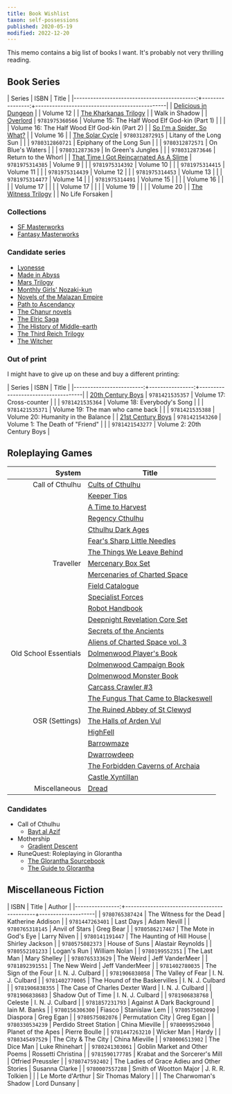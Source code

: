 ```yaml
---
title: Book Wishlist
taxon: self-possessions
published: 2020-05-19
modified: 2022-12-20
---
```


This memo contains a big list of books I want.  It's probably not very
thrilling reading.


Book Series
-----------

| Series                                      | ISBN            | Title                                         |
|--------------------------------------------:+----------------:+-----------------------------------------------|
| [Delicious in Dungeon][]                    |                 | Volume 12                                     |
| [The Kharkanas Trilogy][]                   |                 | Walk in Shadow                                |
| [Overlord][]                                | `9781975360566` | Volume 15: The Half Wood Elf God-kin (Part 1) |
|                                             |                 | Volume 16: The Half Wood Elf God-kin (Part 2) |
| [So I'm a Spider, So What?][]               |                 | Volume 16                                     |
| [The Solar Cycle][]                         | `9780312872915` | Litany of the Long Sun                        |
|                                             | `9780312860721` | Epiphany of the Long Sun                      |
|                                             | `9780312872571` | On Blue's Waters                              |
|                                             | `9780312873639` | In Green's Jungles                            |
|                                             | `9780312873646` | Return to the Whorl                           |
| [That Time I Got Reincarnated As A Slime][] | `9781975314385` | Volume 9                                      |
|                                             | `9781975314392` | Volume 10                                     |
|                                             | `9781975314415` | Volume 11                                     |
|                                             | `9781975314439` | Volume 12                                     |
|                                             | `9781975314453` | Volume 13                                     |
|                                             | `9781975314477` | Volume 14                                     |
|                                             | `9781975314491` | Volume 15                                     |
|                                             |                 | Volume 16                                     |
|                                             |                 | Volume 17                                     |
|                                             |                 | Volume 17                                     |
|                                             |                 | Volume 19                                     |
|                                             |                 | Volume 20                                     |
| [The Witness Trilogy][]                     |                 | No Life Forsaken                              |

[Delicious in Dungeon]: https://en.wikipedia.org/wiki/Delicious_in_Dungeon
[The Kharkanas Trilogy]: https://en.wikipedia.org/wiki/The_Kharkanas_Trilogy
[Overlord]: https://en.wikipedia.org/wiki/Overlord_(novel_series)
[So I'm a Spider, So What?]: https://en.wikipedia.org/wiki/So_I%27m_a_Spider,_So_What%3F
[The Solar Cycle]: https://www.wolfewiki.com/pmwiki/pmwiki.php?n=WolfeWiki.TheSolarCycle
[That Time I Got Reincarnated as a Slime]: https://en.wikipedia.org/wiki/List_of_That_Time_I_Got_Reincarnated_as_a_Slime_volumes
[The Witness Trilogy]: https://en.wikipedia.org/wiki/Malazan_Book_of_the_Fallen#The_Witness_Trilogy

### Collections

- [SF Masterworks](https://en.wikipedia.org/wiki/SF_Masterworks)
- [Fantasy Masterworks](https://en.wikipedia.org/wiki/Fantasy_Masterworks)

### Candidate series

- [Lyonesse](https://en.wikipedia.org/wiki/Lyonesse_Trilogy)
- [Made in Abyss](https://en.wikipedia.org/wiki/Made_in_Abyss)
- [Mars Trilogy](https://en.wikipedia.org/wiki/Mars_trilogy)
- [Monthly Girls' Nozaki-kun](https://en.wikipedia.org/wiki/Monthly_Girls%27_Nozaki-kun#Volume_list)
- [Novels of the Malazan Empire](https://en.wikipedia.org/wiki/Malazan_Book_of_the_Fallen#Novels_of_the_Malazan_Empire)
- [Path to Ascendancy](https://en.wikipedia.org/wiki/Malazan_Book_of_the_Fallen#Path_to_Ascendancy)
- [The Chanur novels](https://en.wikipedia.org/wiki/The_Chanur_novels)
- [The Elric Saga](https://www.tor.com/2021/03/02/revealing-omnibus-editions-of-michael-moorcocks-elric-of-melnibone/)
- [The History of Middle-earth](https://en.wikipedia.org/wiki/The_History_of_Middle-earth)
- [The Third Reich Trilogy](https://en.wikipedia.org/wiki/The_Third_Reich_Trilogy)
- [The Witcher](https://en.wikipedia.org/wiki/The_Witcher)

### Out of print

I might have to give up on these and buy a different printing:

| Series                   | ISBN            | Title                              |
|-------------------------:+----------------:+------------------------------------|
| [20th Century Boys][]    | `9781421535357` | Volume 17: Cross-counter           |
|                          | `9781421535364` | Volume 18: Everybody's Song        |
|                          | `9781421535371` | Volume 19: The man who came back   |
|                          | `9781421535388` | Volume 20: Humanity in the Balance |
| [21st Century Boys][]    | `9781421543260` | Volume 1: The Death of "Friend"    |
|                          | `9781421543277` | Volume 2: 20th Century Boys        |

[20th Century Boys]: https://en.wikipedia.org/wiki/List_of_20th_Century_Boys_chapters#20th_Century_Boys
[21st Century Boys]: https://en.wikipedia.org/wiki/List_of_20th_Century_Boys_chapters#21st_Century_Boys


Roleplaying Games
-----------------

| System                | Title |
|----------------------:|-------|
| Call of Cthulhu       | [Cults of Cthulhu](https://www.chaosium.com/cults-of-cthulhu-hardcover/) |
|                       | [Keeper Tips](https://www.chaosium.com/keeper-tips/) |
|                       | [A Time to Harvest](https://www.chaosium.com/a-time-to-harvest-hardcover/) |
|                       | [Regency Cthulhu](https://www.chaosium.com/regency-cthulhu-hardcover/) |
|                       | [Cthulhu Dark Ages](https://www.chaosium.com/cthulhu-dark-ages-3rd-edition-hardcover/) |
|                       | [Fear's Sharp Little Needles](https://www.drivethrurpg.com/product/245289/Fears-Sharp-Little-Needles) |
|                       | [The Things We Leave Behind](https://www.drivethrurpg.com/product/191250/The-Things-We-Leave-Behind--An-Anthology-of-Modern-Day-Call-of-Cthulhu-Scenarios) |
| Traveller             | [Mercenary Box Set](https://www.mongoosepublishing.com/products/mercenary-box-set-1) |
|                       | [Mercenaries of Charted Space](https://www.mongoosepublishing.com/products/mercenaries-of-charted-space) |
|                       | [Field Catalogue](https://www.mongoosepublishing.com/products/field-catalogue) |
|                       | [Specialist Forces](https://www.mongoosepublishing.com/products/specialist-forces) |
|                       | [Robot Handbook](https://www.mongoosepublishing.com/products/robot-handbook) |
|                       | [Deepnight Revelation Core Set](https://www.mongoosepublishing.com/products/deepnight-revelation-core-set) |
|                       | [Secrets of the Ancients](https://www.mongoosepublishing.com/products/secrets-of-the-ancients) |
|                       | [Aliens of Charted Space vol. 3](https://www.mongoosepublishing.com/products/aliens-of-charted-space-vol-3) |
| Old School Essentials | [Dolmenwood Player's Book](https://necroticgnome.com/collections/settings/products/dolmenwood-players-book) |
|                       | [Dolmenwood Campaign Book](https://necroticgnome.com/collections/settings/products/dolmenwood-campaign-book) |
|                       | [Dolmenwood Monster Book](https://necroticgnome.com/collections/settings/products/dolmenwood-monster-book-1) |
|                       | [Carcass Crawler #3](https://necroticgnome.com/collections/zines/products/carcass-crawler-issue-3) |
|                       | [The Fungus That Came to Blackeswell](https://necroticgnome.com/collections/adventures/products/the-fungus-that-came-to-blackeswell) |
|                       | [The Ruined Abbey of St Clewyd](https://necroticgnome.com/collections/adventures/products/the-ruined-abbey-of-st-clewyd) |
| OSR (Settings)        | [The Halls of Arden Vul](https://www.drivethrurpg.com/product/307787/Arden-Vul-Bundle-BUNDLE) |
|                       | [HighFell](https://www.drivethrurpg.com/product/277804/HighFell-The-Drifting-Dungeon) |
|                       | [Barrowmaze](https://www.drivethrurpg.com/product/139762/Barrowmaze-Complete) |
|                       | [Dwarrowdeep](https://www.drivethrurpg.com/product/384269/Dwarrowdeep) |
|                       | [The Forbidden Caverns of Archaia](https://www.drivethrurpg.com/product/399432/The-Forbidden-Caverns-of-Archaia) |
|                       | [Castle Xyntillan](https://emdt.bigcartel.com/product/castle-xyntillan) |
| Miscellaneous         | [Dread](https://www.tiltingatwindmills.net/buy-stuff/) |

### Candidates

- Call of Cthulhu
  - [Bayt al Azif](https://baytalazif.com/)
- Mothership
  - [Gradient Descent](https://www.mothershiprpg.com/gradient-descent)
- RuneQuest: Roleplaying in Glorantha
  - [The Glorantha Sourcebook](https://www.chaosium.com/the-glorantha-sourcebook-hardcover/)
  - [The Guide to Glorantha](https://www.chaosium.com/the-guide-to-glorantha-slipcase-set/)


Miscellaneous Fiction
---------------------

| ISBN            | Title                                       | Author             |
|----------------:+---------------------------------------------+--------------------|
| `9780765387424` | The Witness for the Dead                    | Katherine Addison  |
| `9781447263401` | Last Days                                   | Adam Nevill        |
| `9780765318145` | Anvil of Stars                              | Greg Bear          |
| `9780586217467` | The Mote in God's Eye                       | Larry Niven        |
| `9780141191447` | The Haunting of Hill House                  | Shirley Jackson    |
| `9780575082373` | House of Suns                               | Alastair Reynolds  |
| `9780552101233` | Logan's Run                                 | William Nolan      |
| `9780199552351` | The Last Man                                | Mary Shelley       |
| `9780765333629` | The Weird                                   | Jeff VanderMeer    |
| `9781892391551` | The New Weird                               | Jeff VanderMeer    |
| `9781402780035` | The Sign of the Four                        | I. N. J. Culbard   |
| `9781906838058` | The Valley of Fear                          | I. N. J. Culbard   |
| `9781402770005` | The Hound of the Baskervilles               | I. N. J. Culbard   |
| `9781906838355` | The Case of Charles Dexter Ward             | I. N. J. Culbard   |
| `9781906838683` | Shadow Out of Time                          | I. N. J. Culbard   |
| `9781906838768` | Celeste                                     | I. N. J. Culbard   |
| `9781857231793` | Against A Dark Background                   | Iain M. Banks      |
| `9780156306300` | Fiasco                                      | Stanislaw Lem      |
| `9780575082090` | Diaspora                                    | Greg Egan          |
| `9780575082076` | Permutation City                            | Greg Egan          |
| `9780330534239` | Perdido Street Station                      | China Mieville     |
| `9780099529040` | Planet of the Apes                          | Pierre Boulle      |
| `9781447263210` | Wicker Man                                  | Hardy              |
| `9780345497529` | The City & The City                         | China Mieville     |
| `9780006513902` | The Dice Man                                | Luke Rhinehart     |
| `9780241303061` | Goblin Market and Other Poems               | Rossetti Christina |
| `9781590177785` | Krabat and the Sorcerer's Mill              | Otfried Preussler  |
| `9780747592402` | The Ladies of Grace Adieu and Other Stories | Susanna Clarke     |
| `9780007557288` | Smith of Wootton Major                      | J. R. R. Tolkien   |
|                 | Le Morte d'Arthur                           | Sir Thomas Malory  |
|                 | The Charwoman's Shadow                      | Lord Dunsany       |
